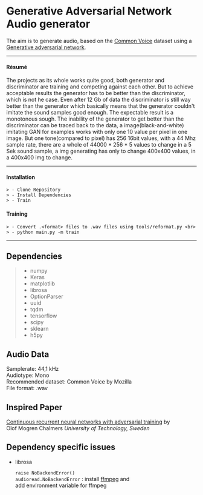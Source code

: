 Generative Adversarial Network Audio generator
===================

The aim is to generate audio, based on the [Common Voice](https://voice.mozilla.org/en/data) dataset using a
[Generative adversarial network](https://en.wikipedia.org/wiki/Generative_adversarial_network).

----------

#### Résumé

The projects as its whole works quite good, both generator and discriminator are training and competing
against each other. But to achieve acceptable results the generator has to be better than the discriminator, which is not he case. 
Even after 12 Gb of data the discriminator is still way better than the generator which basically means that the generator couldn't 
imitate the sound samples good enough. The expectable result is a monotonous sough. The inability of the generator to get better
than the discriminator can be traced back to the data, a image(black-and-white) imitating GAN for examples works with only one 10 value
per pixel in one image. But one tone(compared to pixel) has 256 16bit values, with a 44 Mhz sample rate, there are a whole of 44000 * 256 * 5 values 
to change in a 5 Sek sound sample, a img generating has only to change 400x400 values, in a 400x400 img to change.

----------

#### Installation

    > - Clone Repository
    > - Install Dependencies
    > - Train

#### Training
    > - Convert .<format> files to .wav files using tools/reformat.py <br>
    > - python main.py -m train

----------

Dependencies
-------------------

> - numpy
> - Keras
> - matplotlib
> - librosa
> - OptionParser
> - uuid
> - tqdm
> - tensorflow
> - scipy
> - sklearn 
> - h5py

Audio Data
-------------------

Samplerate: 44,1 kHz <br>
Audiotype: Mono <br>
Recommended dataset: Common Voice by Mozilla<br>
File format: .wav

Inspired Paper
-------------------

[Continuous recurrent neural networks with adversarial training](https://arxiv.org/pdf/1611.09904.pdf) by <br>
Olof Mogren Chalmers *University of Technology, Sweden*

Dependency specific issues
-------------------

 - librosa

	`raise NoBackendError() ` <br>
    `audioread.NoBackendError` :
    install [ffmpeg](https://ffmpeg.zeranoe.com/builds/) and <br>
    add environment variable for ffmpeg
